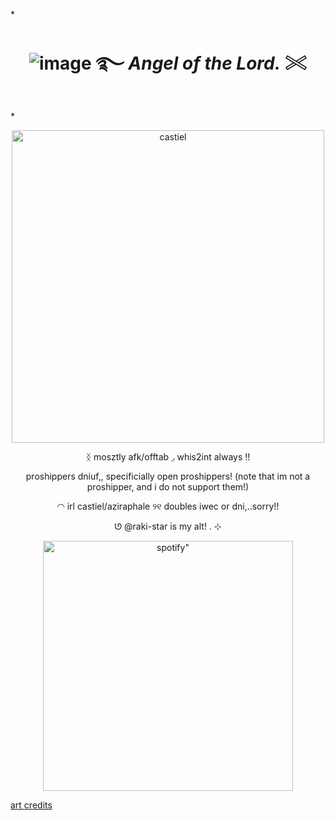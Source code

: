 *<h1 align="center">  ![image](https://64.media.tumblr.com/3c34243714cffd8f8ec27491b092c946/254aa231130777ad-61/s75x75_c1/f65acbaa6dc2b0abbf0dae6e09f6dc5bfa5160ee.gifv)  ࿐   *Angel of the Lord.*  𓏵
 </h1>*

<p align="center">
    <img width="500" src="https://github.com/user-attachments/assets/7ffd3c96-4fca-4799-9c22-21a5f79cedae"alt="castiel">
</p>

<p align="center">
 ᛝ     mosztly afk/offtab    ◞    whis2int always   !!
  <p align="center">
  <p align="center">
  proshippers dniuf,, specificially open proshippers! (note that im not a proshipper, and i do not support them!)
       <p align="center">
  ◠    irl castiel/aziraphale   ୨୧   doubles iwec or dni,..sorry!!
   <p align="center">
    ‎ᘎ @raki-star is my alt! . ⊹
 <p align="center">
    <img width="400" src="https://spotify-github-profile.kittinanx.com/api/view?uid=31neovqlgcu5nmy5j4vqisn7iike&cover_image=true&theme=novatorem&show_offline=true&background_color=121212&interchange=false&bar_color=d0d0d0&bar_color_cover=false)]"alt=spotify" >
</p>

[art credits](https://www.tumblr.com/frijolebean)
